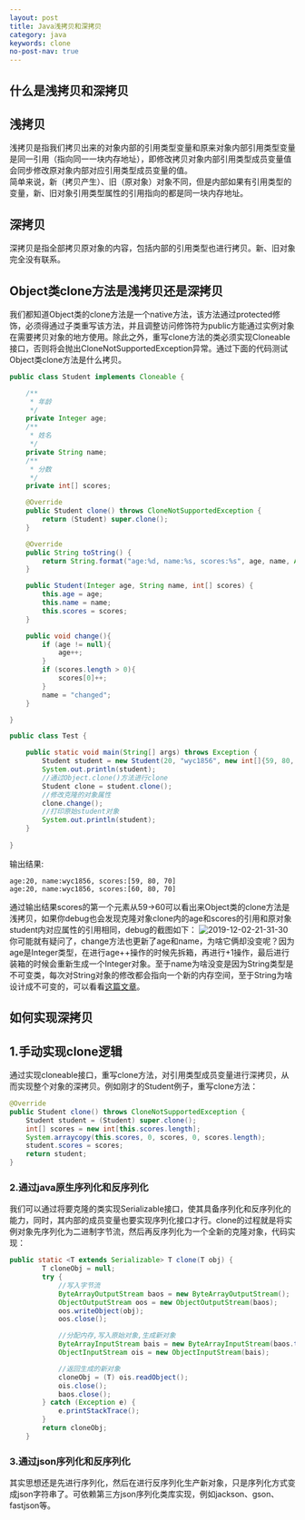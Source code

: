 ```yaml
---
layout: post
title: Java浅拷贝和深拷贝
category: java
keywords: clone
no-post-nav: true
---
```


## 什么是浅拷贝和深拷贝
## 浅拷贝
浅拷贝是指我们拷贝出来的对象内部的引用类型变量和原来对象内部引用类型变量是同一引用（指向同一一块内存地址），即修改拷贝对象内部引用类型成员变量值会同步修改原对象内部对应引用类型成员变量的值。   
简单来说，新（拷贝产生）、旧（原对象）对象不同，但是内部如果有引用类型的变量，新、旧对象引用类型属性的引用指向的都是同一块内存地址。

## 深拷贝
深拷贝是指全部拷贝原对象的内容，包括内部的引用类型也进行拷贝。新、旧对象完全没有联系。

## Object类clone方法是浅拷贝还是深拷贝
我们都知道Object类的clone方法是一个native方法，该方法通过protected修饰，必须得通过子类重写该方法，并且调整访问修饰符为public方能通过实例对象在需要拷贝对象的地方使用。除此之外，重写clone方法的类必须实现Cloneable接口，否则将会抛出CloneNotSupportedException异常。通过下面的代码测试Object类clone方法是什么拷贝。
```java
public class Student implements Cloneable {

    /**
     * 年龄
     */
    private Integer age;
    /**
     * 姓名
     */
    private String name;
    /**
     * 分数
     */
    private int[] scores;

    @Override
    public Student clone() throws CloneNotSupportedException {
        return (Student) super.clone();
    }

    @Override
    public String toString() {
        return String.format("age:%d, name:%s, scores:%s", age, name, Arrays.toString(scores));
    }

    public Student(Integer age, String name, int[] scores) {
        this.age = age;
        this.name = name;
        this.scores = scores;
    }

    public void change(){
        if (age != null){
            age++;
        }
        if (scores.length > 0){
            scores[0]++;
        }
        name = "changed";
    }

}

public class Test {

    public static void main(String[] args) throws Exception {
        Student student = new Student(20, "wyc1856", new int[]{59, 80, 70});
        System.out.println(student);
        //通过Object.clone()方法进行clone
        Student clone = student.clone();
        //修改克隆的对象属性
        clone.change();
        //打印原始student对象
        System.out.println(student);
    }
    
}
```

输出结果:
```
age:20, name:wyc1856, scores:[59, 80, 70]
age:20, name:wyc1856, scores:[60, 80, 70]
```

通过输出结果scores的第一个元素从59->60可以看出来Object类的clone方法是浅拷贝，如果你debug也会发现克隆对象clone内的age和scores的引用和原对象student内对应属性的引用相同，debug的截图如下：
![2019-12-02-21-31-30](http://image.wyc1856.club/2019-12-02-21-31-30.png)
你可能就有疑问了，change方法也更新了age和name，为啥它俩却没变呢？因为age是Integer类型，在进行age++操作的时候先拆箱，再进行+1操作，最后进行装箱的时候会重新生成一个Integer对象。至于name为啥没变是因为String类型是不可变类，每次对String对象的修改都会指向一个新的内存空间，至于String为啥设计成不可变的，可以看看[这篇文章](https://juejin.im/post/59cef72b518825276f49fe40)。

## 如何实现深拷贝
## 1.手动实现clone逻辑
通过实现cloneable接口，重写clone方法，对引用类型成员变量进行深拷贝，从而实现整个对象的深拷贝。例如刚才的Student例子，重写clone方法：
```java
@Override
public Student clone() throws CloneNotSupportedException {
    Student student = (Student) super.clone();
    int[] scores = new int[this.scores.length];
    System.arraycopy(this.scores, 0, scores, 0, scores.length);
    student.scores = scores;
    return student;
}
```

### 2.通过java原生序列化和反序列化
我们可以通过将要克隆的类实现Serializable接口，使其具备序列化和反序列化的能力，同时，其内部的成员变量也要实现序列化接口才行。clone的过程就是将实例对象先序列化为二进制字节流，然后再反序列化为一个全新的克隆对象，代码实现：
```java
public static <T extends Serializable> T clone(T obj) {
        T cloneObj = null;
        try {
            //写入字节流
            ByteArrayOutputStream baos = new ByteArrayOutputStream();
            ObjectOutputStream oos = new ObjectOutputStream(baos);
            oos.writeObject(obj);
            oos.close();

            //分配内存,写入原始对象,生成新对象
            ByteArrayInputStream bais = new ByteArrayInputStream(baos.toByteArray());//获取上面的输出字节流
            ObjectInputStream ois = new ObjectInputStream(bais);

            //返回生成的新对象
            cloneObj = (T) ois.readObject();
            ois.close();
            baos.close();
        } catch (Exception e) {
            e.printStackTrace();
        }
        return cloneObj;
    }
```

### 3.通过json序列化和反序列化
其实思想还是先进行序列化，然后在进行反序列化生产新对象，只是序列化方式变成json字符串了。可依赖第三方json序列化类库实现，例如jackson、gson、fastjson等。